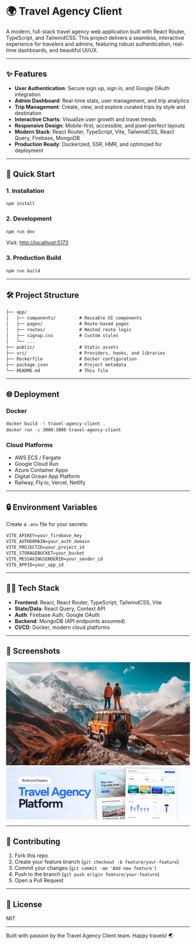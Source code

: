# 🌍 Travel Agency Client

A modern, full-stack travel agency web application built with React Router, TypeScript, and TailwindCSS. This project delivers a seamless, interactive experience for travelers and admins, featuring robust authentication, real-time dashboards, and beautiful UI/UX.

---

## ✨ Features

- **User Authentication**: Secure sign up, sign in, and Google OAuth integration
- **Admin Dashboard**: Real-time stats, user management, and trip analytics
- **Trip Management**: Create, view, and explore curated trips by style and destination
- **Interactive Charts**: Visualize user growth and travel trends
- **Responsive Design**: Mobile-first, accessible, and pixel-perfect layouts
- **Modern Stack**: React Router, TypeScript, Vite, TailwindCSS, React Query, Firebase, MongoDB
- **Production Ready**: Dockerized, SSR, HMR, and optimized for deployment

---

## 🚀 Quick Start

### 1. Installation

```bash
npm install
```

### 2. Development

```bash
npm run dev
```
Visit: [http://localhost:5173](http://localhost:5173)

### 3. Production Build

```bash
npm run build
```

---

## 🛠️ Project Structure

```
├── app/
│   ├── components/         # Reusable UI components
│   ├── pages/              # Route-based pages
│   ├── routes/             # Nested route logic
│   ├── signup.css          # Custom styles
│   └── ...
├── public/                 # Static assets
├── src/                    # Providers, hooks, and libraries
├── Dockerfile              # Docker configuration
├── package.json            # Project metadata
└── README.md               # This file
```

---

## 🌐 Deployment

### Docker

```bash
docker build -t travel-agency-client .
docker run -p 3000:3000 travel-agency-client
```

### Cloud Platforms
- AWS ECS / Fargate
- Google Cloud Run
- Azure Container Apps
- Digital Ocean App Platform
- Railway, Fly.io, Vercel, Netlify

---

## 🔒 Environment Variables

Create a `.env` file for your secrets:

```
VITE_APIKEY=your_firebase_key
VITE_AUTHDOMAIN=your_auth_domain
VITE_PROJECTID=your_project_id
VITE_STORAGEBUCKET=your_bucket
VITE_MESSAGINGSENDERID=your_sender_id
VITE_APPID=your_app_id
```

---

## 🧑‍💻 Tech Stack
- **Frontend**: React, React Router, TypeScript, TailwindCSS, Vite
- **State/Data**: React Query, Context API
- **Auth**: Firebase Auth, Google OAuth
- **Backend**: MongoDB (API endpoints assumed)
- **CI/CD**: Docker, modern cloud platforms

---

## 📸 Screenshots

![Home Page](public/assets/images/hero-img.png)
![Dashboard](public/assets/images/readme.png)

---

## 🤝 Contributing

1. Fork this repo
2. Create your feature branch (`git checkout -b feature/your-feature`)
3. Commit your changes (`git commit -am 'Add new feature'`)
4. Push to the branch (`git push origin feature/your-feature`)
5. Open a Pull Request

---

## 📄 License

MIT

---

Built with passion by the Travel Agency Client team. Happy travels! 🌏
